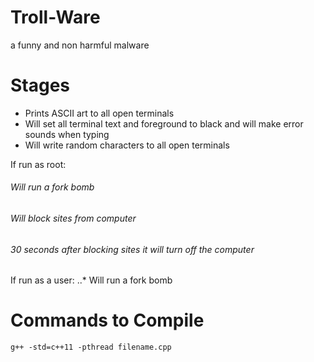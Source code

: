# Troll-Ware
a funny and non harmful malware
# Stages
* Prints ASCII art to all open terminals
* Will set all terminal text and foreground to black and will make error sounds when typing
* Will write random characters to all open terminals

If run as root:
###### Will run a fork bomb
###### Will block sites from computer 
###### 30 seconds after blocking sites it will turn off the computer

If run as a user:
..* Will run a fork bomb

# Commands to Compile
`g++ -std=c++11 -pthread filename.cpp`

